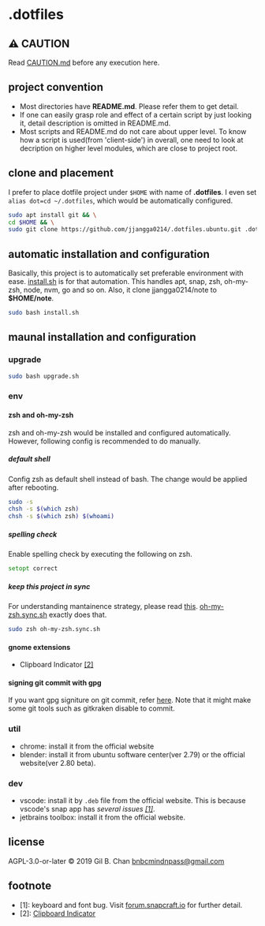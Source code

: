 # .dotfiles

## :warning: CAUTION

Read [CAUTION.md](CAUTION.md) before any execution here.

## project convention

* Most directories have **README.md**. Please refer them to get detail.
* If one can easily grasp role and effect of a certain script by just looking it, detail description is omitted in README.md. 
* Most scripts and README.md do not care about upper level. To know how a script is used(from 'client-side') in overall, one need to look at decription on higher level modules, which are close to project root.

## clone and placement

I prefer to place dotfile project under `$HOME` with name of **.dotfiles**. I even set `alias dot=cd ~/.dotfiles`, which would be automatically configured.

```bash
sudo apt install git && \
cd $HOME && \
sudo git clone https://github.com/jjangga0214/.dotfiles.ubuntu.git .dotfiles
```

## automatic installation and configuration

Basically, this project is to automatically set preferable environment with ease. [install.sh](install.sh) is for that automation. This handles apt, snap, zsh, oh-my-zsh, node, nvm, go and so on. Also, it clone jjangga0214/note to **$HOME/note**.

```bash
sudo bash install.sh
```

## maunal installation and configuration


### upgrade

```bash
sudo bash upgrade.sh
```

### env

#### zsh and oh-my-zsh

zsh and oh-my-zsh would be installed and configured automatically. However, following config is recommended to do manually.

##### default shell

Config zsh as default shell instead of bash. The change would be applied after rebooting.

```bash
sudo -s
chsh -s $(which zsh)
chsh -s $(which zsh) $(whoami)
```

##### spelling check

Enable spelling check by executing the following on zsh.

```zsh
setopt correct
```

##### keep this project in sync

For understanding mantainence strategy, please read [this](oh-my-zsh/README.md#maintenance-of-zsh-and-oh-my-zsh). [oh-my-zsh.sync.sh](oh-my-zsh.sync.sh) exactly does that.

```bash
sudo zsh oh-my-zsh.sync.sh
```

#### gnome extensions

- Clipboard Indicator [[2]](#2)

#### signing git commit with gpg

If you want gpg signiture on git commit, refer [here](https://gist.github.com/ankurk91/c4f0e23d76ef868b139f3c28bde057fc). Note that it might make some git tools such as gitkraken disable to commit.

### util

- chrome: install it from the official website
- blender: install it from ubuntu software center(ver 2.79) or the official website(ver 2.80 beta).

### dev

- vscode: install it by `.deb` file from the official website. This is because vscode's snap app has _several issues [[1]](#1)_. 
- jetbrains toolbox: install it from the official website.

## license

AGPL-3.0-or-later © 2019 Gil B. Chan <bnbcmindnpass@gmail.com>

## footnote

- <a name="1">[1]</a>: keyboard and font bug. Visit [forum.snapcraft.io](https://forum.snapcraft.io/t/keyboard-input-method-doesnt-work-properly-on-snap-application/9901) for further detail.
- <a name="2">[2]</a>: 
[Clipboard Indicator](https://extensions.gnome.org/extension/779/clipboard-indicator/)